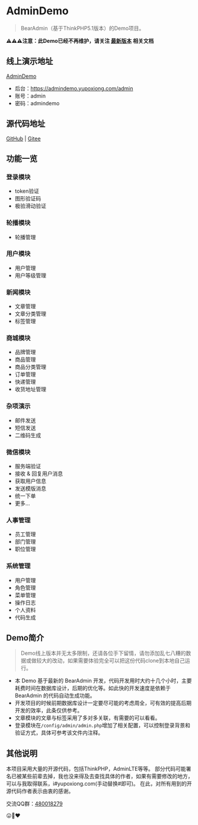 # AdminDemo
> BearAdmin（基于ThinkPHP5.1版本）的Demo项目。


**⚠️⚠️⚠️注意：此Demo已经不再维护，请关注 [最新版本](https://github.com/yupoxiong/BearAdmin) 相关文档**

## 线上演示地址
[AdminDemo](https://admindemo.yupoxiong.com/)

- 后台：https://admindemo.yupoxiong.com/admin
- 账号：admin
- 密码：admindemo

## 源代码地址
[GitHub](https://github.com/yupoxiong/AdminDemo) |
[Gitee](https://gitee.com/yupoxiong/AdminDemo)


## 功能一览
### 登录模块
- token验证
- 图形验证码
- 极验滑动验证
### 轮播模块
- 轮播管理
### 用户模块
- 用户管理
- 用户等级管理
### 新闻模块
- 文章管理
- 文章分类管理
- 标签管理
### 商城模块
- 品牌管理
- 商品管理
- 商品分类管理
- 订单管理
- 快递管理
- 收货地址管理
### 杂项演示
- 邮件发送
- 短信发送
- 二维码生成
### 微信模块
- 服务端验证
- 接收 & 回复用户消息
- 获取用户信息
- 发送模版消息
- 统一下单
- 更多...
### 人事管理
- 员工管理
- 部门管理
- 职位管理
### 系统管理
- 用户管理
- 角色管理
- 菜单管理
- 操作日志
- 个人资料
- 代码生成


## Demo简介

> Demo线上版本并无太多限制，还请各位手下留情，请勿添加乱七八糟的数据或做较大的改动，如果需要体验完全可以把这份代码clone到本地自己运行。

- 本 Demo 基于最新的 BearAdmin 开发，代码开发用时大约十几个小时，主要耗费时间在数据库设计，后期的优化等。如此快的开发速度是依赖于 BearAdmin 的代码自动生成功能。
- 开发项目的时候前期数据库设计一定要尽可能的考虑周全，可有效的提高后期开发的效率，此条仅供参考。
- 文章模块的文章与标签采用了多对多关联，有需要的可以看看。
- 登录模块在`/config/admin/admin.php`增加了相关配置，可以控制登录背景和验证方式，具体可参考该文件内注释。

## 其他说明
本项目采用大量的开源代码，包括ThinkPHP，AdminLTE等等。
部分代码可能署名已被某些前辈去掉，我也没来得及去查找具体的作者，如果有需要修改的地方，可以与我取得联系，i#yupoxiong.com(手动替换#即可)。
在此，对所有用到的开源代码作者表示由衷的感谢。

交流QQ群：[480018279](//shang.qq.com/wpa/qunwpa?idkey=2e8674491df685dab9f634773b72ce8ed7df033aed7cbf194cda95dd4ad45737)

:stuck_out_tongue::bear::heart: